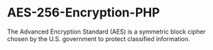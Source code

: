 # AES-256-Encryption-PHP
The Advanced Encryption Standard (AES) is a symmetric block cipher chosen by the U.S. government to protect classified information.
